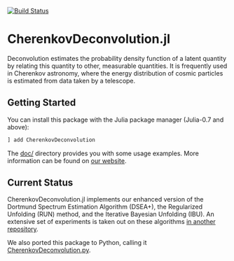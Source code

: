 [![Build Status](https://travis-ci.org/mirkobunse/CherenkovDeconvolution.jl.svg?branch=master)](https://travis-ci.org/mirkobunse/CherenkovDeconvolution.jl)

# CherenkovDeconvolution.jl

Deconvolution estimates the probability density function of a latent quantity
by relating this quantity to other, measurable quantities.
It is frequently used in Cherenkov astronomy, where the energy distribution
of cosmic particles is estimated from data taken by a telescope.


## Getting Started

You can install this package with the Julia package manager (Julia-0.7 and above):

```julia
] add CherenkovDeconvolution
```

The [doc/](https://github.com/mirkobunse/CherenkovDeconvolution.jl/tree/master/doc)
directory provides you with some usage examples.
More information can be found on [our website](https://sfb876.tu-dortmund.de/deconvolution).


## Current Status

CherenkovDeconvolution.jl implements our enhanced version of the Dortmund Spectrum Estimation Algorithm (DSEA+),
the Regularized Unfolding (RUN) method, and the Iterative Bayesian Unfolding (IBU).
An extensive set of experiments is taken out on these algorithms [in another repository](https://github.com/mirkobunse/deconv-exp).

We also ported this package to Python, calling it [CherenkovDeconvolution.py](https://github.com/mirkobunse/CherenkovDeconvolution.py).
